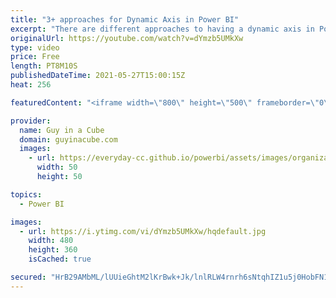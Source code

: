 ```yaml
---
title: "3+ approaches for Dynamic Axis in Power BI"
excerpt: "There are different approaches to having a dynamic axis in Power BI. Adam walks you thought 3 way to accomplish it within your Power BI report.  Patrick's Dynamic Axis video: https://www.youtube.com/watch?v=n-OWNaCUU0o  Kasper's Blog: https://www.kasperonbi.com/dynamically-switching-axis-on-visuals-with-power-bi/"
originalUrl: https://youtube.com/watch?v=dYmzb5UMkXw
type: video
price: Free
length: PT8M10S
publishedDateTime: 2021-05-27T15:00:15Z
heat: 256

featuredContent: "<iframe width=\"800\" height=\"500\" frameborder=\"0\" src=\"https://www.youtube.com/embed/dYmzb5UMkXw\" allow=\"accelerometer; autoplay; encrypted-media; gyroscope; picture-in-picture\" allowfullscreen></iframe>"

provider:
  name: Guy in a Cube
  domain: guyinacube.com
  images:
    - url: https://everyday-cc.github.io/powerbi/assets/images/organizations/guyinacube.com-50x50.jpg
      width: 50
      height: 50

topics:
  - Power BI

images:
  - url: https://i.ytimg.com/vi/dYmzb5UMkXw/hqdefault.jpg
    width: 480
    height: 360
    isCached: true

secured: "HrB29AMbML/lUUieGhtM2lKrBwk+Jk/lnlRLW4rnrh6sNtqhIZ1u5j0HobFN1IyKo++jUbLmuBimANCg7zoBKfg9ai/dChp71cmPVHlyTDXgSUQOfbaLC3JV39UjJiRw5ynG85AksaM5HLixbZEjRIZIG2jyB/nq72Bx0WgJ9Bq3AqL0s6ivI6/lngmt0crABfBSJ7L7NYTlCnJ2xW8wcK6LHid6cwej+C4Km4KGvWanWDG8KB/adjbDqGexIWP4aj6zfDyABxW2U1Vs7xtJEgg0/jTSEReyoKsSiHJQmJjJlaqO1mpW1GN+LQJhX4OHUj7dT/tCSWFNJ06ixoTas0K+Hg5QSDy4uLWchtZqopJ5sTkkrRC0POPNpGB+0mSVvhWN/Rhdk7OdCrVht5PvERl30sSztIYCTiiXA/NLyXk=;IV1AwVzOqWIMiYbkiXHPmg=="
---
```


